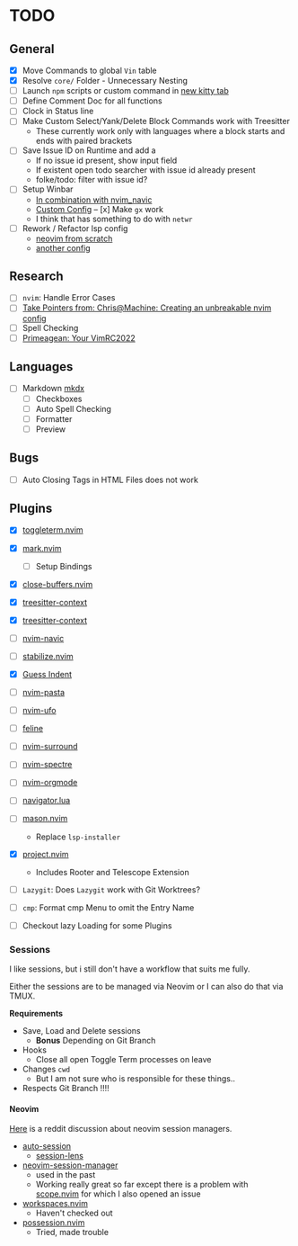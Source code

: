 # TODO

## General

- [x] Move Commands to global `Vin` table
- [x] Resolve `core/` Folder - Unnecessary Nesting
- [ ] Launch `npm` scripts or custom command in [new kitty tab](https://sw.kovidgoyal.net/kitty/remote-control/#)
- [ ] Define Comment Doc for all functions
- [ ] Clock in Status line
- [ ] Make Custom Select/Yank/Delete Block Commands work with Treesitter
  - These currently work only with languages where a block starts and ends with paired brackets
- [ ] Save Issue ID on Runtime and add a 
  - If no issue id present, show input field
  - If existent open todo searcher with issue id already present
  - folke/todo: filter with issue id?
- [ ] Setup Winbar
  - [In combination with nvim_navic](https://www.reddit.com/r/neovim/comments/vv1jt3/comment/ifh49ti/?utm_source=share&utm_medium=web2x&context=3)
  - [Custom Config](https://github.com/cseickel/dotfiles/blob/main/config/nvim/lua/status.lua)
– [x] Make `gx` work
  - I think that has something to do with `netwr`
- [ ] Rework / Refactor lsp config
  - [neovim from scratch](https://github.com/LunarVim/Neovim-from-scratch/blob/master/lua/user/lsp/configs.lua)
  - [another config](https://github.com/ahmedelgabri/dotfiles/blob/c2e2e3718e769020f1468048e33e60ad8a97edfc/config/.vim/lua/_/lsp.lua#L329-L378)

## Research

- [ ] `nvim`: Handle Error Cases
- [ ] [Take Pointers from: Chris@Machine: Creating an unbreakable nvim config](https://www.youtube.com/watch?v=Vghglz2oR0c)
- [ ] Spell Checking
- [ ] [Primeagean: Your VimRC2022](https://www.youtube.com/watch?v=x2QJYq4IX6M)

## Languages

- [ ] Markdown [mkdx](https://github.com/SidOfc/mkdx)
  - [ ] Checkboxes 
  - [ ] Auto Spell Checking
  - [ ] Formatter
  - [ ] Preview

## Bugs

- [ ] Auto Closing Tags in HTML Files does not work

## Plugins

- [x] [toggleterm.nvim](https://github.com/akinsho/toggleterm.nvim)
- [x] [mark.nvim](https://github.com/chentoast/marks.nvim)
  - [ ] Setup Bindings
- [x] [close-buffers.nvim](https://github.com/kazhala/close-buffers.nvim)
- [x] [treesitter-context](https://github.com/nvim-treesitter/nvim-treesitter-context)
- [x] [treesitter-context](https://github.com/nvim-treesitter/nvim-treesitter-context)
- [ ] [nvim-navic](https://github.com/SmiteshP/nvim-navic)
- [ ] [stabilize.nvim](https://github.com/luukvbaal/stabilize.nvim)
- [x] [Guess Indent](https://github.com/NMAC427/guess-indent.nvim)
- [ ] [nvim-pasta](https://github.com/hrsh7th/nvim-pasta)
- [ ] [nvim-ufo](https://github.com/kevinhwang91/nvim-ufo)
- [ ] [feline](https://github.com/feline-nvim/feline.nvim)
- [ ] [nvim-surround](https://github.com/kylechui/nvim-surround)
- [ ] [nvim-spectre](https://github.com/nvim-pack/nvim-spectre)
- [ ] [nvim-orgmode](https://github.com/nvim-orgmode/orgmode)
- [ ] [navigator.lua](https://github.com/ray-x/navigator.lua)
- [ ] [mason.nvim](https://github.com/williamboman/mason.nvim)
  - Replace `lsp-installer`
- [x] [project.nvim](https://github.com/ahmedkhalf/project.nvim)
  - Includes Rooter and Telescope Extension 
- [ ] `Lazygit`: Does `Lazygit` work with Git Worktrees?
- [ ] `cmp`: Format cmp Menu to omit the Entry Name
- [ ] Checkout lazy Loading for some Plugins


### Sessions

I like sessions, but i still don't have a workflow that suits me fully.

Either the sessions are to be managed via Neovim or I can also do that via TMUX.

**Requirements**

- Save, Load and Delete sessions
  - **Bonus** Depending on Git Branch
- Hooks 
  - Close all open Toggle Term processes on leave
- Changes `cwd`
  - But I am not sure who is responsible for these things..
- Respects Git Branch !!!!

#### Neovim

[Here](https://www.reddit.com/r/neovim/comments/vvaw1x/which_in_your_opinion_is_the_best_session) is a reddit discussion about neovim session managers.

- [auto-session](https://github.com/rmagatti/auto-session)
  - [session-lens](https://github.com/rmagatti/session-lens)
- [neovim-session-manager](https://github.com/Shatur/neovim-session-manager)
  - used in the past
  - Working really great so far except there is a problem with [scope.nvim](https://github.com/tiagovla/scope.nvim/issues/1) for which I also opened an issue
- [workspaces.nvim](https://github.com/natecraddock/workspaces.nvim)
  - Haven't checked out
- [possession.nvim](https://github.com/jedrzejboczar/possession.nvim)
  - Tried, made trouble
